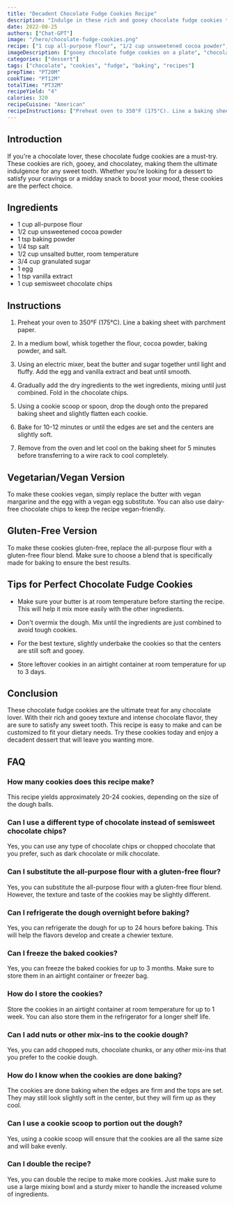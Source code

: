 ```yaml
---
title: "Decadent Chocolate Fudge Cookies Recipe"
description: "Indulge in these rich and gooey chocolate fudge cookies that will satisfy any sweet tooth. Perfect for dessert or a midday snack."
date: 2022-08-25
authors: ["Chat-GPT"]
image: "/hero/chocolate-fudge-cookies.png"
recipe: ["1 cup all-purpose flour", "1/2 cup unsweetened cocoa powder", "1 tsp baking powder", "1/4 tsp salt", "1/2 cup unsalted butter, room temperature", "3/4 cup granulated sugar", "1 egg", "1 tsp vanilla extract", "1 cup semisweet chocolate chips"]
imageDescription: ["gooey chocolate fudge cookies on a plate", "chocolate chips melting", "a bite taken out of a cookie", "a glass of milk on the side"]
categories: ["dessert"]
tags: ["chocolate", "cookies", "fudge", "baking", "recipes"]
prepTime: "PT20M"
cookTime: "PT12M"
totalTime: "PT32M"
recipeYield: "4"
calories: 320
recipeCuisine: "American"
recipeInstructions: ["Preheat oven to 350°F (175°C). Line a baking sheet with parchment paper.", "In a medium bowl, whisk together flour, cocoa powder, baking powder, and salt.", "Using an electric mixer, beat butter and sugar together until light and fluffy. Add egg and vanilla extract and beat until smooth.", "Gradually add the dry ingredients to the wet ingredients, mixing until just combined. Fold in the chocolate chips.", "Using a cookie scoop or spoon, drop dough onto the prepared baking sheet and slightly flatten each cookie.", "Bake for 10-12 minutes or until the edges are set and the centers are slightly soft.", "Remove from the oven and let cool on the baking sheet for 5 minutes before transferring to a wire rack to cool completely."]
---
```


## Introduction

If you're a chocolate lover, these chocolate fudge cookies are a must-try. These cookies are rich, gooey, and chocolatey, making them the ultimate indulgence for any sweet tooth. Whether you're looking for a dessert to satisfy your cravings or a midday snack to boost your mood, these cookies are the perfect choice.

## Ingredients

- 1 cup all-purpose flour
- 1/2 cup unsweetened cocoa powder
- 1 tsp baking powder
- 1/4 tsp salt
- 1/2 cup unsalted butter, room temperature
- 3/4 cup granulated sugar
- 1 egg
- 1 tsp vanilla extract
- 1 cup semisweet chocolate chips

## Instructions

1. Preheat your oven to 350°F (175°C). Line a baking sheet with parchment paper.

2. In a medium bowl, whisk together the flour, cocoa powder, baking powder, and salt.

3. Using an electric mixer, beat the butter and sugar together until light and fluffy. Add the egg and vanilla extract and beat until smooth.

4. Gradually add the dry ingredients to the wet ingredients, mixing until just combined. Fold in the chocolate chips.

5. Using a cookie scoop or spoon, drop the dough onto the prepared baking sheet and slightly flatten each cookie.

6. Bake for 10-12 minutes or until the edges are set and the centers are slightly soft.

7. Remove from the oven and let cool on the baking sheet for 5 minutes before transferring to a wire rack to cool completely.

## Vegetarian/Vegan Version

To make these cookies vegan, simply replace the butter with vegan margarine and the egg with a vegan egg substitute. You can also use dairy-free chocolate chips to keep the recipe vegan-friendly.

## Gluten-Free Version

To make these cookies gluten-free, replace the all-purpose flour with a gluten-free flour blend. Make sure to choose a blend that is specifically made for baking to ensure the best results.

## Tips for Perfect Chocolate Fudge Cookies

- Make sure your butter is at room temperature before starting the recipe. This will help it mix more easily with the other ingredients.

- Don't overmix the dough. Mix until the ingredients are just combined to avoid tough cookies.

- For the best texture, slightly underbake the cookies so that the centers are still soft and gooey.

- Store leftover cookies in an airtight container at room temperature for up to 3 days.

## Conclusion

These chocolate fudge cookies are the ultimate treat for any chocolate lover. With their rich and gooey texture and intense chocolate flavor, they are sure to satisfy any sweet tooth. This recipe is easy to make and can be customized to fit your dietary needs. Try these cookies today and enjoy a decadent dessert that will leave you wanting more.

## FAQ

### How many cookies does this recipe make?

This recipe yields approximately 20-24 cookies, depending on the size of the dough balls.

### Can I use a different type of chocolate instead of semisweet chocolate chips?

Yes, you can use any type of chocolate chips or chopped chocolate that you prefer, such as dark chocolate or milk chocolate.

### Can I substitute the all-purpose flour with a gluten-free flour?

Yes, you can substitute the all-purpose flour with a gluten-free flour blend. However, the texture and taste of the cookies may be slightly different.

### Can I refrigerate the dough overnight before baking?

Yes, you can refrigerate the dough for up to 24 hours before baking. This will help the flavors develop and create a chewier texture.

### Can I freeze the baked cookies?

Yes, you can freeze the baked cookies for up to 3 months. Make sure to store them in an airtight container or freezer bag.

### How do I store the cookies?

Store the cookies in an airtight container at room temperature for up to 1 week. You can also store them in the refrigerator for a longer shelf life.

### Can I add nuts or other mix-ins to the cookie dough?

Yes, you can add chopped nuts, chocolate chunks, or any other mix-ins that you prefer to the cookie dough.

### How do I know when the cookies are done baking?

The cookies are done baking when the edges are firm and the tops are set. They may still look slightly soft in the center, but they will firm up as they cool.

### Can I use a cookie scoop to portion out the dough?

Yes, using a cookie scoop will ensure that the cookies are all the same size and will bake evenly.

### Can I double the recipe?

Yes, you can double the recipe to make more cookies. Just make sure to use a large mixing bowl and a sturdy mixer to handle the increased volume of ingredients.